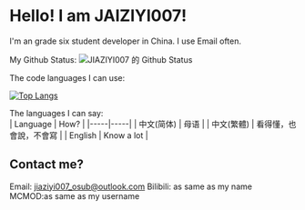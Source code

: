 # Hello! I am JAIZIYI007!
I'm an grade six student developer in China.
I use Email often.

My Github Status:
![JIAZIYI007 的 Github Status](https://github-readme-stats.vercel.app/api?username=JIAZIYI007&theme=dark&show_icons=true)

The code languages I can use:

[![Top Langs](https://github-readme-stats.vercel.app/api/top-langs/?username=JIAZIYI007&layout=compact)](https://github.com/anuraghazra/github-readme-stats)

The languages I can say:  
| Language | How? |
|-----|-----|
| 中文(简体) | 母语 |
| 中文(繁體) | 看得懂，也會說，不會寫 |
| English | Know a lot |
## Contact me?
Email: jiaziyi007_osub@outlook.com
Bilibili: as same as my name
MCMOD:as same as my username
